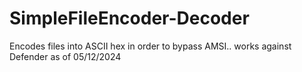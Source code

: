 # SimpleFileEncoder-Decoder
Encodes files into ASCII hex in order to bypass AMSI.. works against Defender as of 05/12/2024
